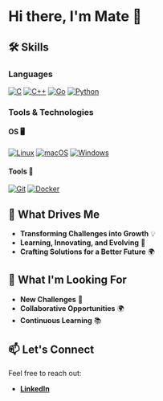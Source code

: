 # Hi there, I'm Mate 👋

## 🛠️ Skills

### Languages
[![C](https://img.shields.io/badge/C-00599C?logo=c&logoColor=white)](#)
[![C++](https://img.shields.io/badge/C%2B%2B-F34B7D?logo=cplusplus&logoColor=white)](#)
[![Go](https://img.shields.io/badge/Go-00ADD8?logo=go&logoColor=white)](#)
[![Python](https://img.shields.io/badge/Python-3776AB?logo=python&logoColor=white)](#)


### Tools & Technologies

#### OS 🖥️
[![Linux](https://img.shields.io/badge/Linux-FCC624?logo=linux&logoColor=black)](#)
[![macOS](https://img.shields.io/badge/macOS-000000?logo=apple&logoColor=white)](#)
[![Windows](https://img.shields.io/badge/Windows-0078D4?logo=windows&logoColor=white)](#)

#### Tools 🔧
[![Git](https://img.shields.io/badge/Git-F05032?logo=git&logoColor=fff)](#)
[![Docker](https://img.shields.io/badge/Docker-2496ED?logo=docker&logoColor=white)](#)

## 🚀 What Drives Me

- **Transforming Challenges into Growth** 💡
- **Learning, Innovating, and Evolving** 📘
- **Crafting Solutions for a Better Future** 🌍

## 🌱 What I'm Looking For

- **New Challenges** 💪
- **Collaborative Opportunities** 🌍
- **Continuous Learning** 📚

## 📫 Let's Connect

Feel free to reach out:

- **[LinkedIn](https://www.linkedin.com/in/bankhardt-máté-401332112/)**

